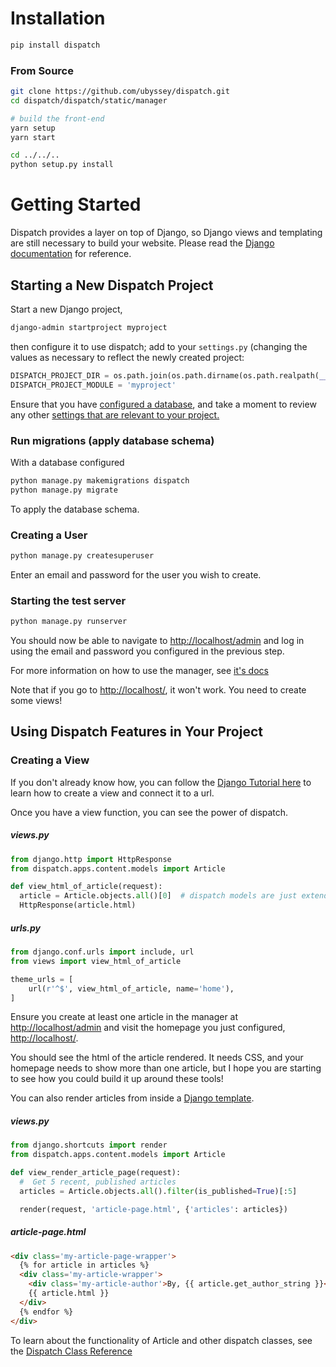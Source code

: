 # Installation

```bash
pip install dispatch
```

### From Source
```bash
git clone https://github.com/ubyssey/dispatch.git
cd dispatch/dispatch/static/manager

# build the front-end
yarn setup
yarn start

cd ../../..
python setup.py install
```

# Getting Started

Dispatch provides a layer on top of Django, so Django views and templating are still necessary to build your website. Please read the [Django documentation](https://docs.djangoproject.com/en/1.11/) for reference.

## Starting a New Dispatch Project

Start a new Django project,

```bash
django-admin startproject myproject
```

then configure it to use dispatch; add to your `settings.py` (changing the values as necessary to reflect the newly created project:

```python
DISPATCH_PROJECT_DIR = os.path.join(os.path.dirname(os.path.realpath(__file__)), '..')
DISPATCH_PROJECT_MODULE = 'myproject'
```

Ensure that you have [configured a database](https://docs.djangoproject.com/en/1.11/ref/settings/#databases), and take a moment to review any other [settings that are relevant to your project. ](https://docs.djangoproject.com/en/1.11/ref/settings)

### Run migrations (apply database schema)

With a database configured
```bash
python manage.py makemigrations dispatch
python manage.py migrate
```

To apply the database schema.

### Creating a User

```bash
python manage.py createsuperuser
```

Enter an email and password for the user you wish to create.

### Starting the test server

```bash
python manage.py runserver
```

You should now be able to navigate to [http://localhost/admin](http://localhost/admin) and log in using the email and password you configured in the previous step.

For more information on how to use the manager, see [it's docs](./manager.md)

Note that if you go to [http://localhost/](http://localhost/), it won't work. You need to create some views!

## Using Dispatch Features in Your Project

### Creating a View

If you don't already know how, you can follow the [Django Tutorial here](https://docs.djangoproject.com/en/1.11/intro/tutorial03/#writing-more-views) to learn how to create a view and connect it to a url.

Once you have a view function, you can see the power of dispatch.

##### views.py

```python
from django.http import HttpResponse
from dispatch.apps.content.models import Article

def view_html_of_article(request):
  article = Article.objects.all()[0]  # dispatch models are just extended Django models!
  HttpResponse(article.html)
```

##### urls.py

```python
from django.conf.urls import include, url
from views import view_html_of_article

theme_urls = [
    url(r'^$', view_html_of_article, name='home'),
]
```

Ensure you create at least one article in the manager at [http://localhost/admin](http://localhost/admin) and visit the homepage you just configured, [http://localhost/](http://localhost/).

You should see the html of the article rendered. It needs CSS, and your homepage needs to show more than one article, but I hope you are starting to see how you could build it up around these tools!

You can also render articles from inside a [Django template](https://docs.djangoproject.com/en/1.11/topics/templates/).

##### views.py

```python
from django.shortcuts import render
from dispatch.apps.content.models import Article

def view_render_article_page(request):
  #  Get 5 recent, published articles
  articles = Article.objects.all().filter(is_published=True)[:5]

  render(request, 'article-page.html', {'articles': articles})
```

##### article-page.html

```html
<div class='my-article-page-wrapper'>
  {% for article in articles %}
  <div class='my-article-wrapper'>
    <div class='my-article-author'>By, {{ article.get_author_string }}</div>
    {{ article.html }}
  </div>
  {% endfor %}
</div>
```

To learn about the functionality of Article and other dispatch classes, see the [Dispatch Class Reference](./class-reference/)
